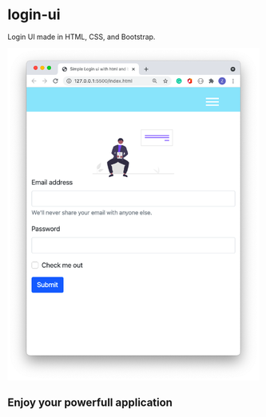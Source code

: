 # login-ui

Login UI made in HTML, CSS, and Bootstrap. 

![demo](./demo.png)

## Enjoy your powerfull application
